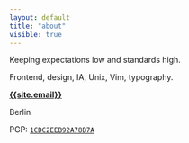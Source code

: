 ```yaml
---
layout: default
title: "about"
visible: true
---
```


Keeping expectations low and standards high.

Frontend, design, IA, Unix, Vim, typography.

**[{{site.email}}](mailto:{{site.email}})** 

Berlin

<!--Also on: [Twitter](https://twitter.com/__zool), [Github](https://github.com/mrzool "Github"), [Instapaper](https://www.instapaper.com/p/__zool "Instapaper") , [VSCO Grid](https://mrzool.vsco.co "Grid") , [Keybase](https://keybase.io/zool "Keybase"). -->

PGP: [`1CDC2EEB92A78B7A`](https://keybase.io/zool/key.asc)
